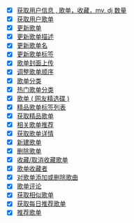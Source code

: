 * [x] [获取用户信息 , 歌单，收藏，mv, dj 数量](https://neteasecloudmusicapi.vercel.app/#/?id=获取用户信息-歌单，收藏，mv-dj-数量)
* [x] [获取用户歌单](https://neteasecloudmusicapi.vercel.app/#/?id=获取用户歌单)
* [x] [更新歌单](https://neteasecloudmusicapi.vercel.app/#/?id=更新歌单)
* [x] [更新歌单描述](https://neteasecloudmusicapi.vercel.app/#/?id=更新歌单描述)
* [x] [更新歌单名](https://neteasecloudmusicapi.vercel.app/#/?id=更新歌单名)
* [x] [更新歌单标签](https://neteasecloudmusicapi.vercel.app/#/?id=更新歌单标签)
* [x] [歌单封面上传](https://neteasecloudmusicapi.vercel.app/#/?id=歌单封面上传)
* [x] [调整歌单顺序](https://neteasecloudmusicapi.vercel.app/#/?id=调整歌单顺序)
* [x] [歌单分类](https://neteasecloudmusicapi.vercel.app/#/?id=歌单分类)
* [x] [热门歌单分类](https://neteasecloudmusicapi.vercel.app/#/?id=热门歌单分类)
* [x] [歌单 ( 网友精选碟 )](https://neteasecloudmusicapi.vercel.app/#/?id=歌单-网友精选碟-)
* [x] [精品歌单标签列表](https://neteasecloudmusicapi.vercel.app/#/?id=精品歌单标签列表)
* [x] [获取精品歌单](https://neteasecloudmusicapi.vercel.app/#/?id=获取精品歌单)
* [x] [相关歌单推荐](https://neteasecloudmusicapi.vercel.app/#/?id=相关歌单推荐)
* [x] [获取歌单详情](https://neteasecloudmusicapi.vercel.app/#/?id=获取歌单详情)
* [x] [新建歌单](https://neteasecloudmusicapi.vercel.app/#/?id=新建歌单)
* [x] [删除歌单](https://neteasecloudmusicapi.vercel.app/#/?id=删除歌单)
* [x] [收藏/取消收藏歌单](https://neteasecloudmusicapi.vercel.app/#/?id=收藏取消收藏歌单)
* [x] [歌单收藏者](https://neteasecloudmusicapi.vercel.app/#/?id=歌单收藏者)
* [x] [对歌单添加或删除歌曲](https://neteasecloudmusicapi.vercel.app/#/?id=对歌单添加或删除歌曲)
* [x] [歌单评论](https://neteasecloudmusicapi.vercel.app/#/?id=歌单评论)
* [x] [获取相似歌单](https://neteasecloudmusicapi.vercel.app/#/?id=获取相似歌单)
* [x] [获取每日推荐歌单](https://neteasecloudmusicapi.vercel.app/#/?id=获取每日推荐歌单)
* [x] [推荐歌单](https://neteasecloudmusicapi.vercel.app/#/?id=推荐歌单)